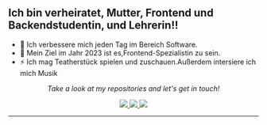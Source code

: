 <!-- Social Section -->

## Ich bin verheiratet, Mutter, Frontend und Backendstudentin, und Lehrerin!!

- 🌱 Ich verbessere mich jeden Tag im Bereich Software.
- 🥅 Mein Ziel im Jahr 2023 ist es,Frontend-Spezialistin zu sein.
- ⚡ Ich mag Teatherstück spielen und zuschauen.Außerdem intersiere ich mich Musik

<p align="center">
  <i>Take a look at my repositories and let's get in touch!</i>

<p align="center">
  <a href= "https://github.com/gulsen06">
    <img src="https://img.icons8.com/material-outlined/30/689d6a/github.png"/>
  </a>
  <a href= "https://www.linkedin.com/in/gulsen06/">
    <img src="https://img.icons8.com/material-outlined/30/689d6a/linkedin.png"/>
  </a>

  <a href="mailto:galkan668@gmail.com">
    <img src="https://icons8.com/icon/53388/mail.png"/>
  </a>

</p>

---
